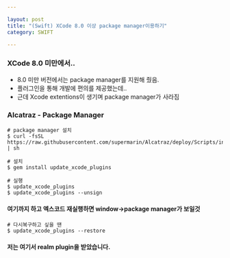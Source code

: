 ```yaml
---

layout: post
title: "(Swift) XCode 8.0 이상 package manager이용하기"
category: SWIFT

---
```


### XCode 8.0 미만에서..
* 8.0 미만 버전에서는 package manager를 지원해 줬음.
* 플러그인을 통해 개발에 편의를 제공했는데..
* 근데 Xcode extentions이 생기며 package manager가 사라짐

### Alcatraz - Package Manager

```
# package manager 설치
$ curl -fsSL https://raw.githubusercontent.com/supermarin/Alcatraz/deploy/Scripts/install.sh | sh

# 설치
$ gem install update_xcode_plugins

# 실행
$ update_xcode_plugins
$ update_xcode_plugins --unsign
```

#### 여기까지 하고 엑스코드 재실행하면 window->package manager가 보일것

```
# 다시복구하고 싶을 땐
$ update_xcode_plugins --restore
```

#### 저는 여기서 realm plugin을 받았습니다.

 <br/><br/>
